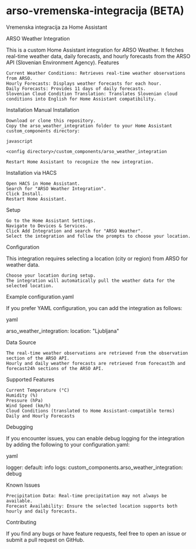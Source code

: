 # arso-vremenska-integracija (BETA)
Vremenska integracija za Home Assistant

ARSO Weather Integration

This is a custom Home Assistant integration for ARSO Weather. It fetches real-time weather data, daily forecasts, and hourly forecasts from the ARSO API (Slovenian Environment Agency).
Features

    Current Weather Conditions: Retrieves real-time weather observations from ARSO.
    Hourly Forecasts: Displays weather forecasts for each hour.
    Daily Forecasts: Provides 11 days of daily forecasts.
    Slovenian Cloud Condition Translation: Translates Slovenian cloud conditions into English for Home Assistant compatibility.

Installation
Manual Installation

    Download or clone this repository.
    Copy the arso_weather_integration folder to your Home Assistant custom_components directory:

    javascript

    <config directory>/custom_components/arso_weather_integration

    Restart Home Assistant to recognize the new integration.

Installation via HACS

    Open HACS in Home Assistant.
    Search for "ARSO Weather Integration".
    Click Install.
    Restart Home Assistant.

Setup

    Go to the Home Assistant Settings.
    Navigate to Devices & Services.
    Click Add Integration and search for "ARSO Weather".
    Select the integration and follow the prompts to choose your location.

Configuration

This integration requires selecting a location (city or region) from ARSO for weather data.

    Choose your location during setup.
    The integration will automatically pull the weather data for the selected location.

Example configuration.yaml

If you prefer YAML configuration, you can add the integration as follows:

yaml

arso_weather_integration:
  location: "Ljubljana"

Data Source

    The real-time weather observations are retrieved from the observation section of the ARSO API.
    Hourly and daily weather forecasts are retrieved from forecast3h and forecast24h sections of the ARSO API.

Supported Features

    Current Temperature (°C)
    Humidity (%)
    Pressure (hPa)
    Wind Speed (km/h)
    Cloud Conditions (translated to Home Assistant-compatible terms)
    Daily and Hourly Forecasts

Debugging

If you encounter issues, you can enable debug logging for the integration by adding the following to your configuration.yaml:

yaml

logger:
  default: info
  logs:
    custom_components.arso_weather_integration: debug

Known Issues

    Precipitation Data: Real-time precipitation may not always be available.
    Forecast Availability: Ensure the selected location supports both hourly and daily forecasts.

Contributing

If you find any bugs or have feature requests, feel free to open an issue or submit a pull request on GitHub.
